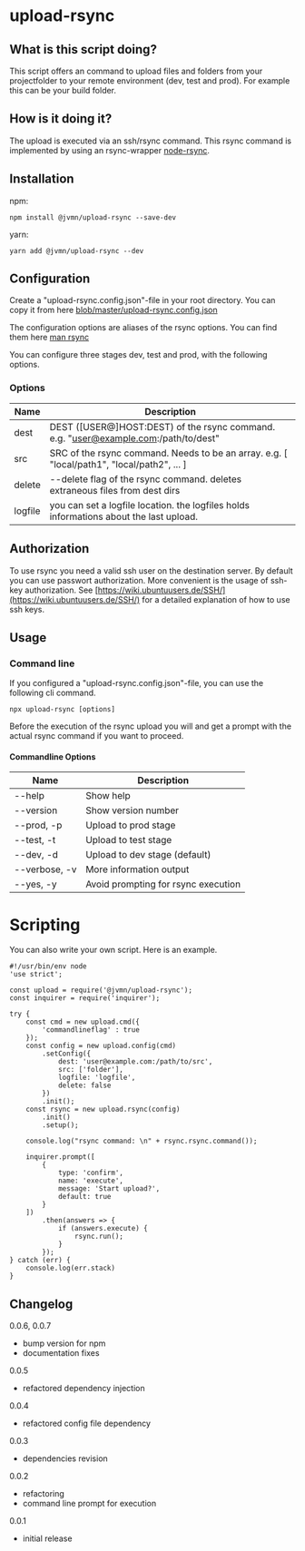 # upload-rsync

## What is this script doing?

This script offers an command to upload files and folders from your projectfolder to your remote environment (dev, test and prod).
For example this can be your build folder. 

## How is it doing it?

The upload is executed via an ssh/rsync command. This rsync command is implemented by using an rsync-wrapper [node-rsync](https://github.com/mattijs/node-rsync).

## Installation

npm:
```
npm install @jvmn/upload-rsync --save-dev
```

yarn:
```
yarn add @jvmn/upload-rsync --dev
```

## Configuration

Create a "upload-rsync.config.json"-file in your root directory. You can copy it from here [blob/master/upload-rsync.config.json](https://github.com/jvmn/upload-rsync/blob/master/upload-rsync.config.json)

The configuration options are aliases of the rsync options. You can find them here [man rsync](https://linux.die.net/man/1/rsync)

You can configure three stages dev, test and prod, with the following options.

### Options

Name           | Description
-------------- | ------------
dest           | DEST ([USER@]HOST:DEST) of the rsync command. e.g. "user@example.com:/path/to/dest"
src            | SRC of the rsync command. Needs to be an array. e.g. [ "local/path1", "local/path2", ... ]
delete         | --delete flag of the rsync command. deletes extraneous files from dest dirs
logfile        | you can set a logfile location. the logfiles holds informations about the last upload.

## Authorization

To use rsync you need a valid ssh user on the destination server. By default you can use passwort authorization. 
More convenient is the usage of ssh-key authorization.
See [https://wiki.ubuntuusers.de/SSH/](https://wiki.ubuntuusers.de/SSH/) for a detailed explanation of how to use ssh keys.

## Usage

### Command line

If you configured a "upload-rsync.config.json"-file, you can use the following cli command.

```
npx upload-rsync [options]
```

Before the execution of the rsync upload you will and get a prompt with the actual rsync command if you want to proceed.

#### Commandline Options

Name           | Description
-------------- | ------------
--help         | Show help
--version      | Show version number
--prod, -p     | Upload to prod stage 
--test, -t     | Upload to test stage
--dev, -d      | Upload to dev stage (default)
--verbose, -v  | More information output
 --yes, -y     | Avoid prompting for rsync execution

# Scripting

You can also write your own script. Here is an example.

```
#!/usr/bin/env node
'use strict';

const upload = require('@jvmn/upload-rsync');
const inquirer = require('inquirer');

try {
    const cmd = new upload.cmd({
        'commandlineflag' : true
    });
    const config = new upload.config(cmd)
        .setConfig({
            dest: 'user@example.com:/path/to/src',
            src: ['folder'],
            logfile: 'logfile',
            delete: false
        })
        .init();
    const rsync = new upload.rsync(config)
        .init()
        .setup();

    console.log("rsync command: \n" + rsync.rsync.command());

    inquirer.prompt([
        {
            type: 'confirm',
            name: 'execute',
            message: 'Start upload?',
            default: true
        }
    ])
        .then(answers => {
            if (answers.execute) {
                rsync.run();
            }
        });
} catch (err) {
    console.log(err.stack)
}
```

## Changelog

0.0.6, 0.0.7

- bump version for npm
- documentation fixes

0.0.5

- refactored dependency injection

0.0.4

- refactored config file dependency

0.0.3

- dependencies revision

0.0.2

- refactoring
- command line prompt for execution

0.0.1

- initial release
